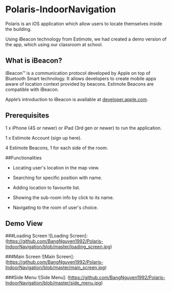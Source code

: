 # Polaris-IndoorNavigation

Polaris is an iOS application which allow users to locate themselves inside the building.

Using iBeacon technology from Estimote, we had created a demo version of the app, which using our classroom at school.

## What is iBeacon?

iBeacon™ is a communication protocol developed by Apple on top of Bluetooth Smart technology. It allows developers to create mobile apps aware of location context provided by beacons. Estimote Beacons are compatible with iBeacon.

Apple’s introduction to iBeacon is available at [developer.apple.com](https://developer.apple.com/ibeacon/).

## Prerequisites

1 x iPhone (4S or newer) or iPad (3rd gen or newer) to run the application.

1 x Estimote Account (sign up here).

4 Estimote Beacons, 1 for each side of the room.

##Functionalities
* Locating user's location in the map view.

* Searching for specific position with name.

* Adding location to favourite list.

* Showing the sub-room info by click to its name.

* Navigating to the room of user's choice.

## Demo View
###Loading Screen
![Loading Screen]:(https://github.com/BangNguyen1992/Polaris-IndoorNavigation/blob/master/loading_screen.jpg)

###Main Screen
![Main Screen]: (https://github.com/BangNguyen1992/Polaris-IndoorNavigation/blob/master/main_screen.jpg)

###Side Menu
![Side Menu]: (https://github.com/BangNguyen1992/Polaris-IndoorNavigation/blob/master/side_menu.jpg)
